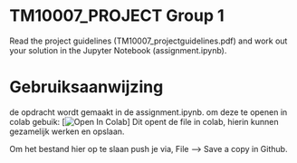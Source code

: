 # TM10007_PROJECT Group 1

Read the project guidelines (TM10007_projectguidelines.pdf) and work out your solution in the Jupyter Notebook (assignment.ipynb).

# Gebruiksaanwijzing

de opdracht wordt gemaakt in de assignment.ipynb. om deze te openen in colab gebuik: [![Open In Colab](https://colab.research.google.com/github/Fjoru/TM10007_PROJECT/blob/master/assignment.ipynb)]
Dit opent de file in colab, hierin kunnen gezamelijk werken en opslaan.

Om het bestand hier op te slaan push je via, File --> Save a copy in Github.
